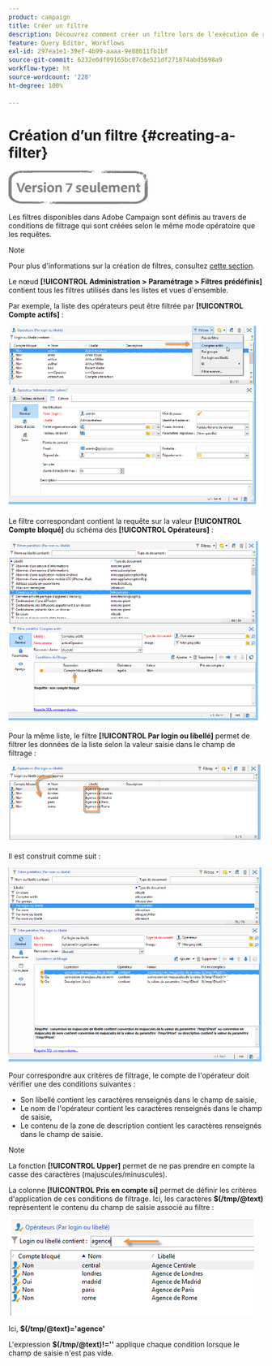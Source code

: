 ```yaml
---
product: campaign
title: Créer un filtre
description: Découvrez comment créer un filtre lors de lʼexécution de requêtes
feature: Query Editor, Workflows
exl-id: 297ea1e1-39ef-4b99-aaaa-9e88611fb1bf
source-git-commit: 6232e0df09165bc07c8e521df271874abd5698a9
workflow-type: ht
source-wordcount: '228'
ht-degree: 100%

---
```


# Création d’un filtre {#creating-a-filter}

![](../../assets/v7-only.svg)

Les filtres disponibles dans Adobe Campaign sont définis au travers de conditions de filtrage qui sont créées selon le même mode opératoire que les requêtes.

>[!NOTE]
>
>Pour plus d&#39;informations sur la création de filtres, consultez [cette section](../../platform/using/filtering-options.md).

Le nœud **[!UICONTROL Administration > Paramétrage > Filtres prédéfinis]** contient tous les filtres utilisés dans les listes et vues d&#39;ensemble.

Par exemple, la liste des opérateurs peut être filtrée par **[!UICONTROL Compte actifs]** :

![](assets/query_editor_filter_sample_1.png)

Le filtre correspondant contient la requête sur la valeur **[!UICONTROL Compte bloqué]** du schéma des **[!UICONTROL Opérateurs]** :

![](assets/query_editor_filter_sample_2.png)

Pour la même liste, le filtre **[!UICONTROL Par login ou libellé]** permet de filtrer les données de la liste selon la valeur saisie dans le champ de filtrage :

![](assets/query_editor_filter_sample_3.png)

Il est construit comme suit :

![](assets/query_editor_filter_sample_4.png)

Pour correspondre aux critères de filtrage, le compte de l&#39;opérateur doit vérifier une des conditions suivantes :

* Son libellé contient les caractères renseignés dans le champ de saisie,
* Le nom de l&#39;opérateur contient les caractères renseignés dans le champ de saisie,
* Le contenu de la zone de description contient les caractères renseignés dans le champ de saisie.

>[!NOTE]
>
>La fonction **[!UICONTROL Upper]** permet de ne pas prendre en compte la casse des caractères (majuscules/minuscules).

La colonne **[!UICONTROL Pris en compte si]** permet de définir les critères d&#39;application de ces conditions de filtrage. Ici, les caractères **$(/tmp/@text)** représentent le contenu du champ de saisie associé au filtre :

![](assets/query_editor_filter_sample_5.png)

Ici, **$(/tmp/@text)=&#39;agence&#39;**

L&#39;expression **$(/tmp/@text)!=&#39;&#39;** applique chaque condition lorsque le champ de saisie n&#39;est pas vide.
